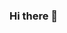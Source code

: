 ### Hi there 👋

<!--



<div align="center"> 
  
![header](https://capsule-render.vercel.app/api?type=waving&color=0:ed9d0b,100:f94001&height=180&section=header&text=Hello%20I%20'm%20InGyu👋&fontSize=32&animation=fadeIn&fontAlignY=36&fontColor=ffffff)

#### 📝Blog
<a href="https://velog.io/@moonjames"><img src="https://img.shields.io/badge/velog-11B48A?style=flat-square&logo=Vimeo&logoColor=white&link=https://velog.io/@moonjames"/></a>
<br>
  
#### Skill  
  
  
#### 🥇 Baekjoon Solved
[![Solved.ac프로필](http://mazassumnida.wtf/api/v2/generate_badge?boj=ansdlsrb1121)](https://solved.ac/ansdlsrb1121)

</div>



-->
